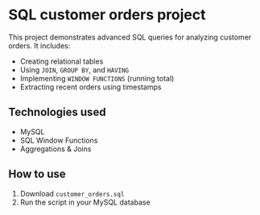 # SQL customer orders project


This project demonstrates advanced SQL queries for analyzing customer orders. It includes:

- Creating relational tables  
- Using `JOIN`, `GROUP BY`, and `HAVING`  
- Implementing `WINDOW FUNCTIONS` (running total)  
- Extracting recent orders using timestamps  


## Technologies used
- MySQL
- SQL Window Functions
- Aggregations & Joins


## How to use
1. Download `customer_orders.sql`
2. Run the script in your MySQL database
